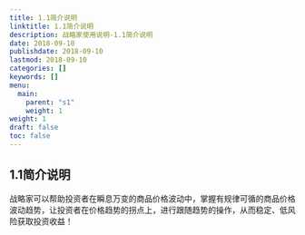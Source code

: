 ```yaml
---
title: 1.1简介说明
linktitle: 1.1简介说明
description: 战略家使用说明-1.1简介说明
date: 2018-09-10
publishdate: 2018-09-10
lastmod: 2018-09-10
categories: []
keywords: []
menu:
  main:
    parent: "s1"
    weight: 1
weight: 1
draft: false
toc: false
---
```


## 1.1简介说明

战略家可以帮助投资者在瞬息万变的商品价格波动中，掌握有规律可循的商品价格波动趋势，让投资者在价格趋势的拐点上，进行跟随趋势的操作，从而稳定、低风险获取投资收益！
